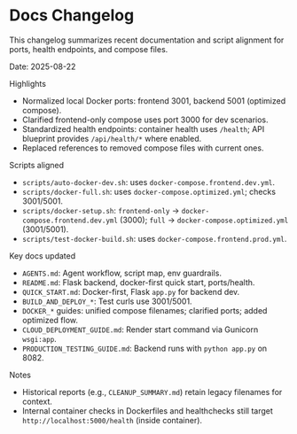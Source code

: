 # Docs Changelog

This changelog summarizes recent documentation and script alignment for ports, health endpoints, and compose files.

Date: 2025-08-22

Highlights
- Normalized local Docker ports: frontend 3001, backend 5001 (optimized compose).
- Clarified frontend-only compose uses port 3000 for dev scenarios.
- Standardized health endpoints: container health uses `/health`; API blueprint provides `/api/health/*` where enabled.
- Replaced references to removed compose files with current ones.

Scripts aligned
- `scripts/auto-docker-dev.sh`: uses `docker-compose.frontend.dev.yml`.
- `scripts/docker-full.sh`: uses `docker-compose.optimized.yml`; checks 3001/5001.
- `scripts/docker-setup.sh`: `frontend-only` → `docker-compose.frontend.dev.yml` (3000); `full` → `docker-compose.optimized.yml` (3001/5001).
- `scripts/test-docker-build.sh`: uses `docker-compose.frontend.prod.yml`.

Key docs updated
- `AGENTS.md`: Agent workflow, script map, env guardrails.
- `README.md`: Flask backend, docker-first quick start, ports/health.
- `QUICK_START.md`: Docker-first, Flask `app.py` for backend dev.
- `BUILD_AND_DEPLOY_*`: Test curls use 3001/5001.
- `DOCKER_*` guides: unified compose filenames; clarified ports; added optimized flow.
- `CLOUD_DEPLOYMENT_GUIDE.md`: Render start command via Gunicorn `wsgi:app`.
- `PRODUCTION_TESTING_GUIDE.md`: Backend runs with `python app.py` on 8082.

Notes
- Historical reports (e.g., `CLEANUP_SUMMARY.md`) retain legacy filenames for context.
- Internal container checks in Dockerfiles and healthchecks still target `http://localhost:5000/health` (inside container).


